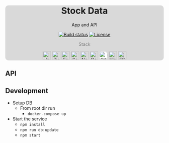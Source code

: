 <div align="center" style="background-color: rgb(149 150 150 / 35%); border-radius: 10px;">
  <h1>Stock Data</h1>
  <p>App and API</p>
  <a href="https://github.com/petarzarkov/stock-data/actions/"><img src="https://github.com/petarzarkov/stock-data/actions/workflows/build.yml/badge.svg?branch=main" alt="Build status"></a>
  <a href="https://github.com/petarzarkov/stock-data/blob/main/LICENSE"><img src="https://img.shields.io/github/license/petarzarkov/stock-data" alt="License"></a>
  <p style="color: gray;">Stack</p>
  <a href="https://www.javascript.com/"><img title="JavaScript" alt="JavaScript" width="26px" height="26px" src="https://github.com/get-icon/geticon/raw/master/icons/javascript.svg" /></a>
  <a href="https://www.typescriptlang.org/"><img title="Typescript" alt="Typescript" width="26px" height="26px" src="https://github.com/get-icon/geticon/raw/master/icons/typescript-icon.svg" /></a>
  <a href="https://www.fastify.io/"><img title="Fastify" alt="Fastify" width="26px" height="26px" src="https://www.fastify.io/images/favicon-32x32.1e22f0e774bc3cce.png" /></a>
  <a href="https://sequelize.org/"><img title="Sequelize" alt="Sequelize" width="26px" height="26px" src="https://sequelize.org/favicon.ico" /></a>
  <a href="https://nodejs.org/en/"><img title="NodeJS" alt="NodeJS" width="26px" height="26px" src="https://github.com/get-icon/geticon/raw/master/icons/nodejs-icon.svg" /></a>
  <a href="https://www.docker.com/"><img title="Docker" alt="Docker" width="26px" height="26px" src="https://github.com/get-icon/geticon/raw/master/icons/docker-icon.svg" /></a>
  <a href="https://github.com/" title="Github"><img src="https://github.com/get-icon/geticon/raw/master/icons/github-icon.svg" alt="Github" width="26px" height="26px" style="background-color: white; border-radius: 12px;"></a>
  <a href="https://code.visualstudio.com/" title="Visual Studio Code"><img src="https://github.com/get-icon/geticon/raw/master/icons/visual-studio-code.svg" alt="Visual Studio Code" width="26px" height="26px"></a>
  <a href="https://eslint.org/" title="ESLint"><img src="https://github.com/get-icon/geticon/raw/master/icons/eslint.svg" alt="ESLint" width="26px" height="26px"></a>
</div>

## API

<!-- - [API docs](https://stock-data.herokuapp.com/documentation)
- [Get stock](https://stock-data.herokuapp.com/api/stock) -->

## Development

- Setup DB
  - From root dir run
    - `docker-compose up`
- Start the service
  - `npm install`
  - `npm run db:update`
  - `npm start`

